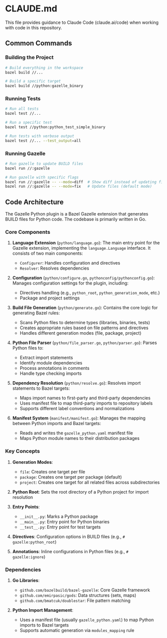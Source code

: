 # CLAUDE.md

This file provides guidance to Claude Code (claude.ai/code) when working with code in this repository.

## Common Commands

### Building the Project

```bash
# Build everything in the workspace
bazel build //...

# Build a specific target
bazel build //python:gazelle_binary
```

### Running Tests

```bash
# Run all tests
bazel test //...

# Run a specific test
bazel test //python:python_test_simple_binary

# Run tests with verbose output
bazel test //... --test_output=all
```

### Running Gazelle

```bash
# Run gazelle to update BUILD files
bazel run //:gazelle

# Run gazelle with specific flags
bazel run //:gazelle -- --mode=diff  # Show diff instead of updating files
bazel run //:gazelle -- --mode=fix   # Update files (default mode)
```

## Code Architecture

The Gazelle Python plugin is a Bazel Gazelle extension that generates BUILD files for Python code. The codebase is primarily written in Go.

### Core Components

1. **Language Extension** (`python/language.go`): The main entry point for the Gazelle extension, implementing the `language.Language` interface. It consists of two main components:
   - `Configurer`: Handles configuration and directives
   - `Resolver`: Resolves dependencies

2. **Configuration** (`python/configure.go`, `pythonconfig/pythonconfig.go`): Manages configuration settings for the plugin, including:
   - Directives handling (e.g., `python_root`, `python_generation_mode`, etc.)
   - Package and project settings

3. **Build File Generation** (`python/generate.go`): Contains the core logic for generating Bazel rules:
   - Scans Python files to determine types (libraries, binaries, tests)
   - Creates appropriate rules based on file patterns and directives
   - Handles different generation modes (file, package, project)

4. **Python File Parser** (`python/file_parser.go`, `python/parser.go`): Parses Python files to:
   - Extract import statements
   - Identify module dependencies
   - Process annotations in comments
   - Handle type checking imports

5. **Dependency Resolution** (`python/resolve.go`): Resolves import statements to Bazel targets:
   - Maps import names to first-party and third-party dependencies
   - Uses manifest file to map third-party imports to repository labels
   - Supports different label conventions and normalizations

6. **Manifest System** (`manifest/manifest.go`): Manages the mapping between Python imports and Bazel targets:
   - Reads and writes the `gazelle_python.yaml` manifest file
   - Maps Python module names to their distribution packages

### Key Concepts

1. **Generation Modes**:
   - `file`: Creates one target per file
   - `package`: Creates one target per package (default)
   - `project`: Creates one target for all related files across subdirectories

2. **Python Root**: Sets the root directory of a Python project for import resolution

3. **Entry Points**:
   - `__init__.py`: Marks a Python package
   - `__main__.py`: Entry point for Python binaries
   - `__test__.py`: Entry point for test targets

4. **Directives**: Configuration options in BUILD files (e.g., `# gazelle:python_root`)

5. **Annotations**: Inline configurations in Python files (e.g., `# gazelle:ignore`)

### Dependencies

1. **Go Libraries**:
   - `github.com/bazelbuild/bazel-gazelle`: Core Gazelle framework
   - `github.com/emirpasic/gods`: Data structures (sets, maps)
   - `github.com/bmatcuk/doublestar`: File pattern matching

2. **Python Import Management**:
   - Uses a manifest file (usually `gazelle_python.yaml`) to map Python imports to Bazel targets
   - Supports automatic generation via `modules_mapping` rule